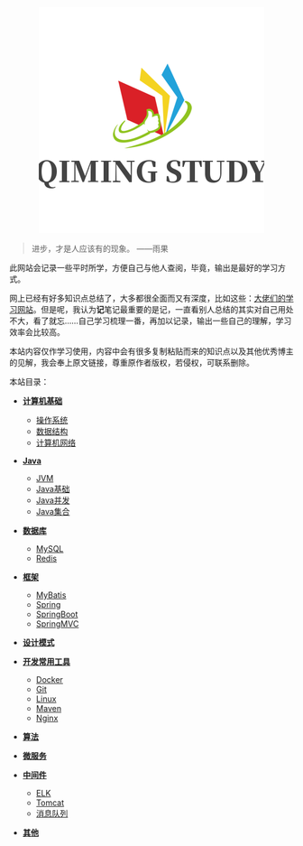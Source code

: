 <p align="center">
    <a href="/" target="_blank">
        <img src="_img/uugai.com-1645172342796.png" width=""/>
    </a>
</p>


> 进步，才是人应该有的现象。 ——雨果

此网站会记录一些平时所学，方便自己与他人查阅，毕竟，输出是最好的学习方式。

网上已经有好多知识点总结了，大多都很全面而又有深度，比如这些：[大佬们的学习网站](大佬们的学习网站.md)。但是呢，我认为**记**笔记最重要的是记，一直看别人总结的其实对自己用处不大，看了就忘……自己学习梳理一番，再加以记录，输出一些自己的理解，学习效率会比较高。

本站内容仅作学习使用，内容中会有很多复制粘贴而来的知识点以及其他优秀博主的见解，我会奉上原文链接，尊重原作者版权，若侵权，可联系删除。

本站目录：

- [**计算机基础**](/计算机基础/)
  - [操作系统](计算机基础/操作系统.md)
  - [数据结构](计算机基础/数据结构.md)
  - [计算机网络](计算机基础/计算机网络.md)

- [**Java**](/Java/)
  - [JVM](Java/JVM.md)
  - [Java基础](Java/Java基础.md)
  - [Java并发](Java/Java并发.md)
  - [Java集合](Java/Java集合.md)

- [**数据库**](/数据库/)
  - [MySQL](数据库/MySQL.md)
  - [Redis](数据库/Redis.md)

- [**框架**](/框架/)
  - [MyBatis](框架/MyBatis.md)
  - [Spring](框架/Spring.md)
  - [SpringBoot](框架/SpringBoot.md)
  - [SpringMVC](框架/SpringMVC.md)

- [**设计模式**](/设计模式/)

- [**开发常用工具**](/开发常用工具/)
  - [Docker](开发常用工具/Docker.md)
  - [Git](开发常用工具/Git.md)
  - [Linux](开发常用工具/Linux.md)
  - [Maven](开发常用工具/Maven.md)
  - [Nginx](开发常用工具/Nginx.md)

- [**算法**](/算法/)

- [**微服务**](/微服务/)

- [**中间件**](/中间件/)
  - [ELK](中间件/ELK.md)
  - [Tomcat](中间件/Tomcat.md)
  - [消息队列](中间件/消息队列.md)

- [**其他**](/其他/)